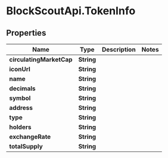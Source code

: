 # BlockScoutApi.TokenInfo

## Properties
Name | Type | Description | Notes
------------ | ------------- | ------------- | -------------
**circulatingMarketCap** | **String** |  | 
**iconUrl** | **String** |  | 
**name** | **String** |  | 
**decimals** | **String** |  | 
**symbol** | **String** |  | 
**address** | **String** |  | 
**type** | **String** |  | 
**holders** | **String** |  | 
**exchangeRate** | **String** |  | 
**totalSupply** | **String** |  | 
